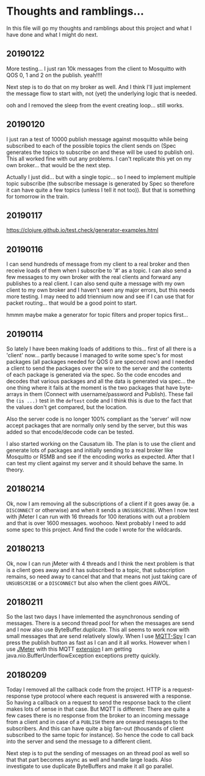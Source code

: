 # Thoughts and ramblings...

In this file will go my thoughts and ramblings about this project and what I have done and what I might do next.

## 20190122

More testing... I just ran 10k messages from the client to Mosquitto with QOS 0, 1 and 2 on the publish. yeah!!!!

Next step is to do that on my broker as well. And I think I'll just implement the message flow to start with, not (yet) the underlying logic that is needed.

ooh and I removed the sleep from the event creating loop... still works.

## 20190120

I just ran a test of 10000 publish message against mosquitto while being subscribed to each of the possible topics the client sends on (Spec generates the topics to subscribe on and these will be used to publish on). This all worked fine with out any problems. I can't replicate this yet on my own broker... that would be the next step.

Actually I just did... but with a single topic... so I need to implement multiple topic subscribe (the subscribe message is generated by Spec so therefore it can have quite a few topics (unless I tell it not too)). But that is something for tomorrow in the train.

## 20190117

https://clojure.github.io/test.check/generator-examples.html


## 20190116

I can send hundreds of message from my client to a real broker and then receive loads of them when I subscribe to '#' as a topic. I can also send a few messages to my own broker with the real clients and forward any publishes to a real client. I can also send quite a message with my own client to my own broker and I haven't seen any major errors, but this needs more testing. I may need to add triennium now and see if I can use that for packet routing... that would be a good point to start.

hmmm maybe make a generator for topic filters and proper topics first...

## 20190114

So lately I have been making loads of additions to this... first of all there is a 'client' now... partly because I managed to write some spec's for most packages (all packages needed for QOS 0 are specced now) and I needed a client to send the packages over the wire to the server and the contents of each package is generated via the spec. So the code encodes and decodes that various packages and all the data is generated via spec... the one thing where it fails at the moment is the two packages that have byte-arrays in them (Connect with username/password and Publish). These fail the ```(is ...)``` test in the ```deftest``` code and I think this is due to the fact that the values don't get compared, but the location.

Also the server code is no longer 100% compliant as the 'server' will now accept packages that are normally only send by the server, but this was added so that encode/decode code can be tested.

I also started working on the Causatum lib. The plan is to use the client and generate lots of packages and initially sending to a real broker like Mosquitto or RSMB and see if the encoding works as expected. After that I can test my client against my server and it should behave the same. In theory.

## 20180214

Ok, now I am removing all the subscriptions of a client if it goes away (ie. a `DISCONNECT` or otherwise) and when it sends a `UNSSUBSCRIBE`. When I now test with jMeter I can run with 16 threads for 100 iterations with out a problem and that is over 1600 messages. woohooo. Next probably I need to add some spec to this project. And find the code I wrote for the wildcards.

## 20180213

Ok, now I can run jMeter with 4 threads and I think the next problem is that is a client goes away and it has subscribed to a topic, that subscription remains, so need away to cancel that and that means not just taking care of `UNSUBSCRIBE` or a `DISCONNECT` but also when the client goes AWOL.

## 20180211

So the last two days I have imlemented the asynchronous sending of messages. There is a second thread pool for when the messages are send and I now also use ByteBuffer.duplicate. This all seems to work now with small messages that are send relatively slowly. When I use [MQTT-Spy](https://github.com/eclipse/paho.mqtt-spy/wiki) I can press the publish button as fast as I can and it all works. However when I use [JMeter](http://jmeter.apache.org/) with this MQTT [extension](https://github.com/emqtt/mqtt-jmeter) I am getting java.nio.BufferUnderflowException exceptions pretty quickly.

## 20180209

Today I removed all the callback code from the project. HTTP is a request-response type protocol where each request is answered with a response. So having a callback on a request to send the response back to the client makes lots of sense in that case. But MQTT is different: There are quite a few cases there is no response from the broker to an incoming message from a client and in case of a `PUBLISH` there are onward messages to the subscribers. And this can have quite a big fan-out (thousands of client subscribed to the same topic for instance). So hence the code to call back into the server and send the message to a different client.

Next step is to put the sending of messages on an thread pool as well so that that part becomes async as well and handle large loads. Also investigate to use duplicate ByteBuffers and make it all go parallel.
